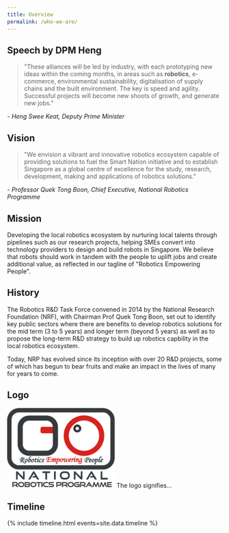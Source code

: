 ```yaml
---
title: Overview
permalink: /who-we-are/
---
```

## Speech by DPM Heng  
> "These alliances will be led by industry, with each prototyping new ideas within the coming months, in areas such as **robotics**, e-commerce, environmental sustainability, digitalisation of supply chains and the built environment. The key is speed and agility. Successful projects will become new shoots of growth, and generate new jobs."
  
\- *Heng Swee Keat, Deputy Prime Minister*  

## Vision  
>"We envision a vibrant and innovative robotics ecosystem capable of providing solutions to fuel the Smart Nation initiative and to establish Singapore as a global centre of excellence for the study, research, development, making and applications of robotics solutions."  
  
\- *Professor Quek Tong Boon, Chief Executive, National Robotics Programme*  
  
## Mission  
Developing the local robotics ecosystem by nurturing local talents through pipelines such as our research projects, helping SMEs convert into technology providers to design and build robots in Singapore. We believe that robots should work in tandem with the people to uplift jobs and create additional value, as reflected in our tagline of "Robotics Empowering People".
  
## History  
The Robotics R&D Task Force convened in 2014 by the National Research Foundation (NRF), with Chairman Prof Quek Tong Boon, set out to identify key public sectors where there are benefits to develop robotics solutions for the mid term (3 to 5 years) and longer term (beyond 5 years) as well as to propose the long-term R&D strategy to build up robotics capbility in the local robotics ecosystem.  
  
Today, NRP has evolved since its inception with over 20 R&D projects, some of which has begun to bear fruits and make an impact in the lives of many for years to come.  
  
## Logo  
<img style="max-width:50%;" src="/images/nrp-logo.png">
The logo signifies...
    
## Timeline  
  
{% include timeline.html events=site.data.timeline %}